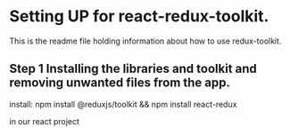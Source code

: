 # Setting UP for react-redux-toolkit.

This is the readme file holding information about how to use redux-toolkit.

## Step 1 Installing the libraries and toolkit and removing unwanted files from the app.

install: npm install @reduxjs/toolkit && npm install react-redux

in our react project
